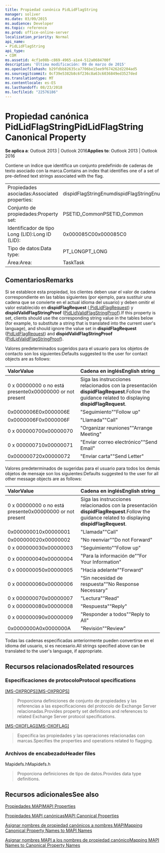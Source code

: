 ```yaml
---
title: Propiedad canónica PidLidFlagString
manager: soliver
ms.date: 03/09/2015
ms.audience: Developer
ms.topic: reference
ms.prod: office-online-server
localization_priority: Normal
api_name:
- PidLidFlagString
api_type:
- COM
ms.assetid: 4cf1e08b-c869-4965-a1e4-512a0684700f
description: 'Última modificación: 09 de marzo de 2015'
ms.openlocfilehash: b29fdbb82635ca7706be15ee9f674262d2204ad5
ms.sourcegitcommit: 0cf39e5382b8c6f236c8a63c6036849ed3527ded
ms.translationtype: MT
ms.contentlocale: es-ES
ms.lasthandoff: 08/23/2018
ms.locfileid: "22576186"
---
```

# <a name="pidlidflagstring-canonical-property"></a><span data-ttu-id="f539f-103">Propiedad canónica PidLidFlagString</span><span class="sxs-lookup"><span data-stu-id="f539f-103">PidLidFlagString Canonical Property</span></span>

  
  
<span data-ttu-id="f539f-104">**Se aplica a**: Outlook 2013 | Outlook 2016</span><span class="sxs-lookup"><span data-stu-id="f539f-104">**Applies to**: Outlook 2013 | Outlook 2016</span></span> 
  
<span data-ttu-id="f539f-105">Contiene un índice que identifica un conjunto predefinido de cadenas de texto asociado con la marca.</span><span class="sxs-lookup"><span data-stu-id="f539f-105">Contains an index that identifies one of a set of pre-defined text strings associated with the flag.</span></span>
  
|||
|:-----|:-----|
|<span data-ttu-id="f539f-106">Propiedades asociadas:</span><span class="sxs-lookup"><span data-stu-id="f539f-106">Associated properties:</span></span>  <br/> |<span data-ttu-id="f539f-107">dispidFlagStringEnum</span><span class="sxs-lookup"><span data-stu-id="f539f-107">dispidFlagStringEnum</span></span>  <br/> |
|<span data-ttu-id="f539f-108">Conjunto de propiedades:</span><span class="sxs-lookup"><span data-stu-id="f539f-108">Property set:</span></span>  <br/> |<span data-ttu-id="f539f-109">PSETID_Common</span><span class="sxs-lookup"><span data-stu-id="f539f-109">PSETID_Common</span></span>  <br/> |
|<span data-ttu-id="f539f-110">Identificador de tipo Long (LID):</span><span class="sxs-lookup"><span data-stu-id="f539f-110">Long ID (LID):</span></span>  <br/> |<span data-ttu-id="f539f-111">0x000085C0</span><span class="sxs-lookup"><span data-stu-id="f539f-111">0x000085C0</span></span>  <br/> |
|<span data-ttu-id="f539f-112">Tipo de datos:</span><span class="sxs-lookup"><span data-stu-id="f539f-112">Data type:</span></span>  <br/> |<span data-ttu-id="f539f-113">PT_LONG</span><span class="sxs-lookup"><span data-stu-id="f539f-113">PT_LONG</span></span>  <br/> |
|<span data-ttu-id="f539f-114">Área:</span><span class="sxs-lookup"><span data-stu-id="f539f-114">Area:</span></span>  <br/> |<span data-ttu-id="f539f-115">Task</span><span class="sxs-lookup"><span data-stu-id="f539f-115">Task</span></span>  <br/> |
   
## <a name="remarks"></a><span data-ttu-id="f539f-116">Comentarios</span><span class="sxs-lookup"><span data-stu-id="f539f-116">Remarks</span></span>

<span data-ttu-id="f539f-117">Si se establece esta propiedad, los clientes deben usar el valor de cadena correspondiente en las tablas siguientes (por ejemplo, para sustituir una cadena que se convierte en el actual idioma del usuario) y deben omitir el valor establecido en **dispidFlagRequest** ([ PidLidFlagRequest](pidlidflagrequest-canonical-property.md)) y **dispidValidFlagStringProof** ([PidLidValidFlagStringProof](pidlidvalidflagstringproof-canonical-property.md)).</span><span class="sxs-lookup"><span data-stu-id="f539f-117">If this property is set, clients should use the corresponding string value in the tables below (for example, to substitute a string that is translated into the current user's language), and should ignore the value set in **dispidFlagRequest** ([PidLidFlagRequest](pidlidflagrequest-canonical-property.md)) and **dispidValidFlagStringProof** ([PidLidValidFlagStringProof](pidlidvalidflagstringproof-canonical-property.md)).</span></span> 
  
<span data-ttu-id="f539f-118">Valores predeterminados sugeridos para el usuario para los objetos de contacto son los siguientes:</span><span class="sxs-lookup"><span data-stu-id="f539f-118">Defaults suggested to the user for contact objects are as follows:</span></span>
  
|<span data-ttu-id="f539f-119">**Valor**</span><span class="sxs-lookup"><span data-stu-id="f539f-119">**Value**</span></span>|<span data-ttu-id="f539f-120">**Cadena en inglés**</span><span class="sxs-lookup"><span data-stu-id="f539f-120">**English string**</span></span>|
|:-----|:-----|
|<span data-ttu-id="f539f-121">0 x 00000000 o no está presente</span><span class="sxs-lookup"><span data-stu-id="f539f-121">0x00000000 or not present</span></span>  <br/> | <span data-ttu-id="f539f-122">Siga las instrucciones relacionados con la presentación **dispidFlagRequest**.</span><span class="sxs-lookup"><span data-stu-id="f539f-122">Follow the guidance related to displaying **dispidFlagRequest**.</span></span>  <br/> |
|<span data-ttu-id="f539f-123">0x0000006E</span><span class="sxs-lookup"><span data-stu-id="f539f-123">0x0000006E</span></span>  <br/> |<span data-ttu-id="f539f-124">"Seguimiento"</span><span class="sxs-lookup"><span data-stu-id="f539f-124">"Follow up"</span></span>  <br/> |
|<span data-ttu-id="f539f-125">0x0000006F</span><span class="sxs-lookup"><span data-stu-id="f539f-125">0x0000006F</span></span>  <br/> |<span data-ttu-id="f539f-126">"Llamada"</span><span class="sxs-lookup"><span data-stu-id="f539f-126">"Call"</span></span>  <br/> |
|<span data-ttu-id="f539f-127">0 x 00000070</span><span class="sxs-lookup"><span data-stu-id="f539f-127">0x00000070</span></span>  <br/> |<span data-ttu-id="f539f-128">"Organizar reuniones"</span><span class="sxs-lookup"><span data-stu-id="f539f-128">"Arrange Meeting"</span></span>  <br/> |
|<span data-ttu-id="f539f-129">0 x 00000071</span><span class="sxs-lookup"><span data-stu-id="f539f-129">0x00000071</span></span>  <br/> |<span data-ttu-id="f539f-130">"Enviar correo electrónico"</span><span class="sxs-lookup"><span data-stu-id="f539f-130">"Send Email"</span></span>  <br/> |
|<span data-ttu-id="f539f-131">0x00000072</span><span class="sxs-lookup"><span data-stu-id="f539f-131">0x00000072</span></span>  <br/> |<span data-ttu-id="f539f-132">"Enviar carta"</span><span class="sxs-lookup"><span data-stu-id="f539f-132">"Send Letter"</span></span>  <br/> |
   
<span data-ttu-id="f539f-133">Valores predeterminados de sugeridas para el usuario para todos los demás objetos de mensaje son los siguientes:</span><span class="sxs-lookup"><span data-stu-id="f539f-133">Defaults suggested to the user for all other message objects are as follows:</span></span>
  
|<span data-ttu-id="f539f-134">**Valor**</span><span class="sxs-lookup"><span data-stu-id="f539f-134">**Value**</span></span>|<span data-ttu-id="f539f-135">**Cadena en inglés**</span><span class="sxs-lookup"><span data-stu-id="f539f-135">**English string**</span></span>|
|:-----|:-----|
|<span data-ttu-id="f539f-136">0 x 00000000 o no está presente</span><span class="sxs-lookup"><span data-stu-id="f539f-136">0x00000000 or not present</span></span>  <br/> | <span data-ttu-id="f539f-137">Siga las instrucciones relacionados con la presentación **dispidFlagRequest**.</span><span class="sxs-lookup"><span data-stu-id="f539f-137">Follow the guidance related to displaying **dispidFlagRequest**.</span></span>  <br/> |
|<span data-ttu-id="f539f-138">0x00000001</span><span class="sxs-lookup"><span data-stu-id="f539f-138">0x00000001</span></span>  <br/> |<span data-ttu-id="f539f-139">"Llamada"</span><span class="sxs-lookup"><span data-stu-id="f539f-139">"Call"</span></span>  <br/> |
|<span data-ttu-id="f539f-140">0x00000002</span><span class="sxs-lookup"><span data-stu-id="f539f-140">0x00000002</span></span>  <br/> |<span data-ttu-id="f539f-141">"No reenviar"</span><span class="sxs-lookup"><span data-stu-id="f539f-141">"Do not Forward"</span></span>  <br/> |
|<span data-ttu-id="f539f-142">0 x 00000003</span><span class="sxs-lookup"><span data-stu-id="f539f-142">0x00000003</span></span>  <br/> |<span data-ttu-id="f539f-143">"Seguimiento"</span><span class="sxs-lookup"><span data-stu-id="f539f-143">"Follow up"</span></span>  <br/> |
|<span data-ttu-id="f539f-144">0 x 00000004</span><span class="sxs-lookup"><span data-stu-id="f539f-144">0x00000004</span></span>  <br/> |<span data-ttu-id="f539f-145">"Para la información de"</span><span class="sxs-lookup"><span data-stu-id="f539f-145">"For Your Information"</span></span>  <br/> |
|<span data-ttu-id="f539f-146">0 x 00000005</span><span class="sxs-lookup"><span data-stu-id="f539f-146">0x00000005</span></span>  <br/> |<span data-ttu-id="f539f-147">"Hacia adelante"</span><span class="sxs-lookup"><span data-stu-id="f539f-147">"Forward"</span></span>  <br/> |
|<span data-ttu-id="f539f-148">0 x 00000006</span><span class="sxs-lookup"><span data-stu-id="f539f-148">0x00000006</span></span>  <br/> |<span data-ttu-id="f539f-149">"Sin necesidad de respuesta"</span><span class="sxs-lookup"><span data-stu-id="f539f-149">"No Response Necessary"</span></span>  <br/> |
|<span data-ttu-id="f539f-150">0 x 00000007</span><span class="sxs-lookup"><span data-stu-id="f539f-150">0x00000007</span></span>  <br/> |<span data-ttu-id="f539f-151">"Lectura"</span><span class="sxs-lookup"><span data-stu-id="f539f-151">"Read"</span></span>  <br/> |
|<span data-ttu-id="f539f-152">0 x 00000008</span><span class="sxs-lookup"><span data-stu-id="f539f-152">0x00000008</span></span>  <br/> |<span data-ttu-id="f539f-153">"Respuesta"</span><span class="sxs-lookup"><span data-stu-id="f539f-153">"Reply"</span></span>  <br/> |
|<span data-ttu-id="f539f-154">0 x 00000009</span><span class="sxs-lookup"><span data-stu-id="f539f-154">0x00000009</span></span>  <br/> |<span data-ttu-id="f539f-155">"Responder a todos"</span><span class="sxs-lookup"><span data-stu-id="f539f-155">"Reply to All"</span></span>  <br/> |
|<span data-ttu-id="f539f-156">0x0000000A</span><span class="sxs-lookup"><span data-stu-id="f539f-156">0x0000000A</span></span>  <br/> |<span data-ttu-id="f539f-157">"Revisión"</span><span class="sxs-lookup"><span data-stu-id="f539f-157">"Review"</span></span>  <br/> |
   
<span data-ttu-id="f539f-158">Todas las cadenas especificadas anteriormente pueden convertirse en el idioma del usuario, si es necesario.</span><span class="sxs-lookup"><span data-stu-id="f539f-158">All strings specified above can be translated to the user's language, if appropriate.</span></span>
  
## <a name="related-resources"></a><span data-ttu-id="f539f-159">Recursos relacionados</span><span class="sxs-lookup"><span data-stu-id="f539f-159">Related resources</span></span>

### <a name="protocol-specifications"></a><span data-ttu-id="f539f-160">Especificaciones de protocolo</span><span class="sxs-lookup"><span data-stu-id="f539f-160">Protocol specifications</span></span>

<span data-ttu-id="f539f-161">[[MS-OXPROPS]](http://msdn.microsoft.com/library/f6ab1613-aefe-447d-a49c-18217230b148%28Office.15%29.aspx)</span><span class="sxs-lookup"><span data-stu-id="f539f-161">[[MS-OXPROPS]](http://msdn.microsoft.com/library/f6ab1613-aefe-447d-a49c-18217230b148%28Office.15%29.aspx)</span></span>
  
> <span data-ttu-id="f539f-162">Proporciona definiciones de conjunto de propiedades y las referencias a las especificaciones del protocolo de Exchange Server relacionadas.</span><span class="sxs-lookup"><span data-stu-id="f539f-162">Provides property set definitions and references to related Exchange Server protocol specifications.</span></span>
    
<span data-ttu-id="f539f-163">[[MS-OXOFLAG]](http://msdn.microsoft.com/library/f1e50be4-ed30-4c2a-b5cb-8ff3aaaf9b91%28Office.15%29.aspx)</span><span class="sxs-lookup"><span data-stu-id="f539f-163">[[MS-OXOFLAG]](http://msdn.microsoft.com/library/f1e50be4-ed30-4c2a-b5cb-8ff3aaaf9b91%28Office.15%29.aspx)</span></span>
  
> <span data-ttu-id="f539f-164">Especifica las propiedades y las operaciones relacionadas con marcas.</span><span class="sxs-lookup"><span data-stu-id="f539f-164">Specifies the properties and operations related to flagging.</span></span>
    
### <a name="header-files"></a><span data-ttu-id="f539f-165">Archivos de encabezado</span><span class="sxs-lookup"><span data-stu-id="f539f-165">Header files</span></span>

<span data-ttu-id="f539f-166">Mapidefs.h</span><span class="sxs-lookup"><span data-stu-id="f539f-166">Mapidefs.h</span></span>
  
> <span data-ttu-id="f539f-167">Proporciona definiciones de tipo de datos.</span><span class="sxs-lookup"><span data-stu-id="f539f-167">Provides data type definitions.</span></span>
    
## <a name="see-also"></a><span data-ttu-id="f539f-168">Recursos adicionales</span><span class="sxs-lookup"><span data-stu-id="f539f-168">See also</span></span>



[<span data-ttu-id="f539f-169">Propiedades MAPI</span><span class="sxs-lookup"><span data-stu-id="f539f-169">MAPI Properties</span></span>](mapi-properties.md)
  
[<span data-ttu-id="f539f-170">Propiedades MAPI canónicas</span><span class="sxs-lookup"><span data-stu-id="f539f-170">MAPI Canonical Properties</span></span>](mapi-canonical-properties.md)
  
[<span data-ttu-id="f539f-171">Asignar nombres de propiedad canónicos a nombres MAPI</span><span class="sxs-lookup"><span data-stu-id="f539f-171">Mapping Canonical Property Names to MAPI Names</span></span>](mapping-canonical-property-names-to-mapi-names.md)
  
[<span data-ttu-id="f539f-172">Asignar nombres MAPI a los nombres de propiedad canónico</span><span class="sxs-lookup"><span data-stu-id="f539f-172">Mapping MAPI Names to Canonical Property Names</span></span>](mapping-mapi-names-to-canonical-property-names.md)

